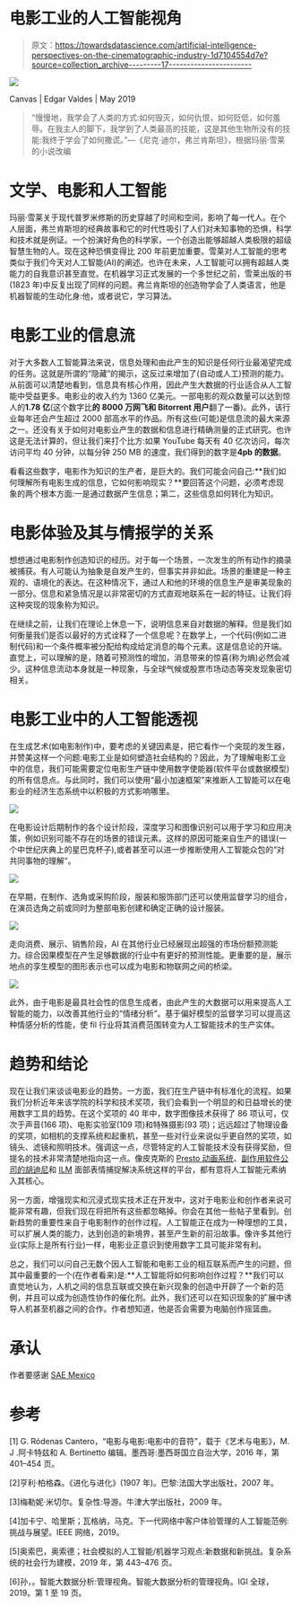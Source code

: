 # 电影工业的人工智能视角

> 原文：<https://towardsdatascience.com/artificial-intelligence-perspectives-on-the-cinematographic-industry-1d7104554d7e?source=collection_archive---------17----------------------->

![](img/c6cd7112fcf4b7e3e299309eb06c65fa.png)

Canvas | Edgar Valdes | May 2019

> “慢慢地，我学会了人类的方式:如何毁灭，如何仇恨，如何贬低，如何羞辱。在我主人的脚下，我学到了人类最高的技能，这是其他生物所没有的技能:我终于学会了如何撒谎。”―《尼克·迪尔，弗兰肯斯坦》，根据玛丽·雪莱的小说改编

# 文学、电影和人工智能

玛丽·雪莱关于现代普罗米修斯的历史穿越了时间和空间，影响了每一代人。在个人层面，弗兰肯斯坦的经典故事和它的时代性吸引了人们对未知事物的恐惧，科学和技术就是例证。一个扮演好角色的科学家，一个创造出能够超越人类极限的超级智慧生物的人。现在这种恐惧变得比 200 年前更加重要。雪莱对人工智能的思考类似于我们今天对人工智能(AI)的阐述。也许在未来，人工智能可以拥有超越人类能力的自我意识甚至直觉。在机器学习正式发展的一个多世纪之前，雪莱出版的书(1823 年)中反复出现了同样的问题。弗兰肯斯坦的创造物学会了人类语言，他是机器智能的生动化身:他，或者说它，学习算法。

# 电影工业的信息流

对于大多数人工智能算法来说，信息处理和由此产生的知识是任何行业最渴望完成的任务。这就是所谓的“隐藏”的揭示，这反过来增加了(自动或人工)预测的能力。从前面可以清楚地看到，信息具有核心作用，因此产生大数据的行业适合从人工智能中受益更多。电影业的收入约为 1360 亿美元。一部电影的观众数量可以达到惊人的**1.78 亿**(这个数字比**的 8000 万网飞和 Bitorrent 用户**翻了一番)。此外，该行业每年还会产生超过 2000 部高水平的作品。所有这些(可能)是信息流的最大来源之一。还没有关于如何对电影业产生的数据和信息进行精确测量的正式研究。也许这是无法计算的，但让我们来打个比方:如果 YouTube 每天有 40 亿次访问，每次访问平均 40 分钟，以每分钟 250 MB 的速度，我们得到的数字是**4pb 的数据**。

看看这些数字，电影作为知识的生产者，是巨大的。我们可能会问自己:**我们如何理解所有电影生成的信息，它如何影响现实？**要回答这个问题，必须考虑现象的两个根本方面:一是通过数据产生信息；第二，这些信息如何转化为知识。

# 电影体验及其与情报学的关系

想想通过电影制作创造知识的经历。对于每一个场景，一次发生的所有动作的摘录被捕获。有人可能认为抽象是自发产生的，但事实并非如此。场景的重建是一种主观的、语境化的表达。在这种情况下，通过人和他的环境的信息生产是审美现象的一部分。信息和紧急情况是以非常密切的方式直观地联系在一起的特征。让我们将这种突现的现象称为知识。

在继续之前，让我们在理论上休息一下，说明信息来自对数据的解释。但是我们如何衡量我们是否以最好的方式诠释了一个信息呢？在数学上，一个代码(例如二进制代码)和一个条件概率被分配给构成给定消息的每个元素。这是信息论的开端。直觉上，可以理解的是，随着可预测性的增加，消息带来的惊喜(称为熵)必然会减少。这种信息流动本身就是一种现象，与全球气候或股票市场动态等突发现象密切相关。

# 电影工业中的人工智能透视

在生成艺术(如电影制作)中，要考虑的关键因素是，把它看作一个突现的发生器，并赞美这样一个问题:电影工业是如何塑造社会结构的？因此，为了理解电影工业中的信息，我们可能需要定位电影生产链中使用数字使能器(软件平台或数据模型)的所有信息点。与此同时，我们可以使用“最小加速框架”来推断人工智能可以在电影业的经济生态系统中以积极的方式影响哪里。

![](img/e6b93432bccc9d8bc4dcd8f6c334c9d0.png)

在电影设计后期制作的各个设计阶段，深度学习和图像识别可以用于学习和应用决策，例如识别可能不存在的场景的错误元素。这样的原因可能来自生产的错误(一个中世纪庆典上的星巴克杯子),或者甚至可以进一步推断使用人工智能众包的“对共同事物的理解”。

![](img/4c04c6d74d901c589e21fb6bb055b380.png)

在早期，在制作、选角或采购阶段，服装和服饰部门还可以使用监督学习的组合，在演员选角之前或同时为整部电影创建和确定正确的设计服装。

![](img/518a8a5513d4be55b21c9080de41e3b3.png)

走向消费、展示、销售阶段，AI 在其他行业已经展现出超强的市场份额预测能力。综合因果模型在产生足够数据的行业中有更好的预测性能。更重要的是，展示地点的孪生模型的图形表示也可以成为电影和物联网之间的桥梁。

![](img/c708183d8180e2def8262659d6dcb8f5.png)

此外，由于电影是最具社会性的信息生成者，由此产生的大数据可以用来提高人工智能的能力，以改善其他行业的“情绪分析”。基于偏好模型的监督学习可以提高这种情感分析的性能，使 fil 行业将其消费范围转变为人工智能技术的生产实体。

# 趋势和结论

现在让我们来谈谈电影业的趋势。一方面，我们在生产链中有标准化的流程。如果我们分析近年来该学院的科学和技术奖项，我们会看到一个明显的和日益增长的使用数字工具的趋势。在这个奖项的 40 年中，数字图像技术获得了 86 项认可，仅次于声音(166 项)、电影实验室(109 项)和特殊摄影(93 项)；远远超过了物理设备的奖项，如相机的支撑系统和起重机，甚至一些对行业来说似乎更自然的奖项，如镜头、滤镜和照明技术。强调这一点，尽管特定的人工智能技术没有获得奖励，但提名的技术非常清楚地指向这一点。像皮克斯的 [Presto 动画系统](https://www.pixar.com/presto)、[副作用软件公司的胡迪尼](https://www.sidefx.com/)和 [ILM](https://www.ilm.com/) 面部表情捕捉解决系统这样的平台，都有意将人工智能元素纳入其核心。

另一方面，增强现实和沉浸式现实技术正在开发中，这对于电影业和创作者来说可能非常有趣，但我们现在将把所有这些都忽略掉。你会在其他一些帖子里看到。创新趋势的重要性来自于电影制作的创作过程。人工智能正在成为一种理想的工具，可以扩展人类的能力，达到创造的新境界，甚至产生新的前沿故事。像许多其他行业(实际上是所有行业)一样，电影业正意识到使用数字工具可能非常有利。

总之，我们可以问自己无数个因人工智能和电影工业的相互联系而产生的问题，但其中最重要的一个(在作者看来)是:**人工智能将如何影响创作过程？**我们可以直觉地认为，人机之间的信息互联或交换在新兴现象的创造中开辟了一个新的范例，并且可以成为创造性协作的催化剂。此外，我们还可以在知识现象的扩展中诱导人机甚至机器之间的合作。作者想知道，他是否会需要为电脑创作摇篮曲。

# 承认

作者要感谢 [SAE Mexico](https://www.linkedin.com/company/sae-mexico/about/)

# 参考

[1] G. Ródenas Cantero，“电影与电影:电影中的音符”，载于《艺术与电影》，M. J .阿卡特兹和 A. Bertinetto 编辑。墨西哥:墨西哥国立自治大学，2016 年，第 401–454 页。

[2]亨利·柏格森。《进化与进化》(1907 年)。巴黎:法国大学出版社，2007 年。

[3]梅勒妮·米切尔。复杂性:导游。牛津大学出版社，2009 年。

[4]加卡宁、哈里斯；瓦格纳，马克。下一代网络中客户体验管理的人工智能范例:挑战与展望。IEEE 网络，2019。

[5]奥索巴，奥索德；社会模拟的人工智能/机器学习观点:新数据和新挑战。复杂系统的社会行为建模，2019 年，第 443–476 页。

[6]孙，。智能大数据分析:管理视角。智能大数据分析的管理视角。IGI 全球，2019。第 1 至 19 页。
